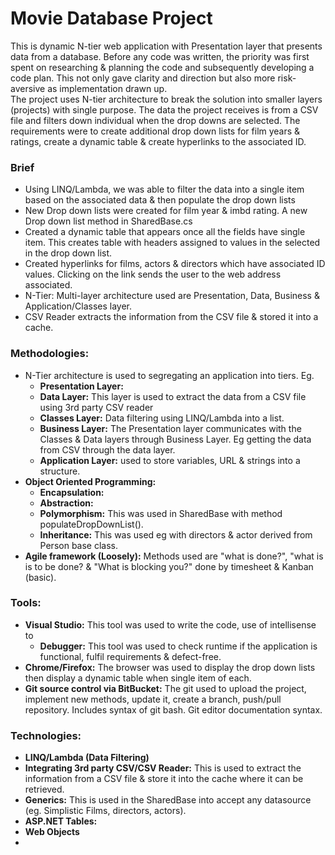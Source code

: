 # Movie Database Project 

This is dynamic N-tier web application with Presentation layer that presents data from a database. Before any code was written, the priority was first spent on researching & planning the code and subsequently developing a code plan. This not only gave clarity and direction but also more risk-aversive as implementation drawn up.   
The project uses N-tier architecture to break the solution into smaller layers (projects) with single purpose. The data the project receives is from a CSV file and filters down individual when the drop downs are selected. 
The requirements were to create additional drop down lists for film years & ratings, create a dynamic table & create hyperlinks to the associated ID. 


### Brief

- Using LINQ/Lambda, we was able to filter the data into a single item based on the associated data & then populate the drop down lists
- New Drop down lists were created for film year & imbd rating. A new Drop down list method in SharedBase.cs 
- Created a dynamic table that appears once all the fields have single item. This creates table with headers assigned to values in the selected in the drop down list. 
- Created hyperlinks for films, actors & directors which have associated ID values. Clicking on the link sends the user to the web address associated. 
- N-Tier: Multi-layer architecture used are Presentation, Data, Business & Application/Classes layer.
- CSV Reader extracts the information from the CSV file & stored it into a cache.  

### Methodologies: 

- N-Tier architecture is used to segregating an application into tiers. Eg.
    - **Presentation Layer:** 
    - **Data Layer:** This layer is used to extract the data from a CSV file using 3rd party CSV reader
    - **Classes Layer:** Data filtering using LINQ/Lambda into a list. 
    - **Business Layer:** The Presentation layer communicates with the Classes & Data layers through Business Layer. Eg getting the data from CSV through the data layer.  
    - **Application Layer:** used to store variables, URL & strings into a structure.  
- **Object Oriented Programming:** 
	- **Encapsulation:** 
	- **Abstraction:** 
	- **Polymorphism:** This was used in SharedBase with method populateDropDownList().
	- **Inheritance:** This was used eg with directors & actor derived from Person base class.  
- **Agile framework (Loosely):** Methods used are "what is done?", "what is is to be done? & "What is blocking you?" done by timesheet & Kanban (basic). 


### Tools:
- **Visual Studio:** This tool was used to write the code, use of intellisense to  
	- **Debugger:** This tool was used to check runtime if the application is functional, fulfil requirements & defect-free. 
- **Chrome/Firefox:** The browser was used to display the drop down lists then display a dynamic table when single item of each.  
- **Git source control via BitBucket:** The git used to upload the project, implement new methods, update it, create a branch, push/pull repository. Includes syntax of git bash. Git editor documentation syntax. 


### Technologies: 
- **LINQ/Lambda (Data Filtering)**
- **Integrating 3rd party CSV/CSV Reader:**  This is used to extract the information from a CSV file & store it into the cache where it can be retrieved. 
- **Generics:** This is used in the SharedBase into accept any datasource (eg. Simplistic Films, directors, actors). 
- **ASP.NET Tables:**
- **Web Objects**
- 


